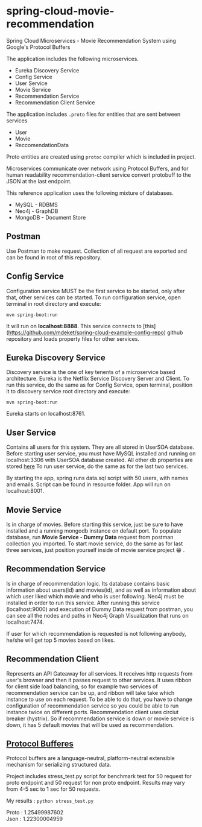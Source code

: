 # spring-cloud-movie-recommendation
Spring Cloud Microservices - Movie Recommendation System using Google's Protocol Buffers

The application includes the following microservices.

 * Eureka Discovery Service
 * Config Service
 * User Service
 * Movie Service
 * Recommendation Service
 * Recommendation Client Service
 
The application includes ```.proto``` files for entities that are sent between services

 * User
 * Movie
 * ReccomendationData
 
Proto entities are created using ```protoc``` compiler which is included in project.
 
Microservices communicate over network using Protocol Buffers, and for human readability 
recommendation-client service convert protobuff to the JSON at the last endpoint.
 
This reference application uses the following mixture of databases.

* MySQL - RDBMS
* Neo4j - GraphDB
* MongoDB - Document Store
## Postman

Use Postman to make request. Collection of all request are exported and can be found in root of this repository.

## Config Service

Configuration service MUST be the first service to be started, only after that, other services can be started.
To run configuration service, open terminal in root directory and execute:

```mvn spring-boot:run```

It will run on __localhost:8888__. This service connects to [this] (https://github.com/mdeket/spring-cloud-example-config-repo) github repository
and loads property files for other services. 

## Eureka Discovery Service

Discovery service is the one of key tenents of a microservice based architecture. Eureka is the Netflix Service Discovery Server and Client.
To run this service, do the same as for Config Service, open terminal, position it to discovery service root directory and execute:


```mvn spring-boot:run```

Eureka starts on localhost:8761.

## User Service

Contains all users for this system. They are all stored in UserSOA database. Before starting user service, you must have MySQL installed and running on localhost:3306 with UserSOA database created.
All other db properties are stored [here](https://github.com/mdeket/spring-cloud-example-config-repo/blob/master/user-service-default.yml)
To run user service, do the same as for the last two services.

By starting the app, spring runs data.sql script with 50 users, with names and emails. Script can be found in resource folder.
App will run on localhost:8001.

## Movie Service

Is in charge of movies. Before starting this service, just be sure to have installed and a running mongodb instance on default port.
To populate database, run __Movie Service - Dummy Data__ request from postman collection you imported.
To start movie service, do the same as for last three services, just position yourself inside of movie service project :grin: .

## Recommendation Service

Is in charge of recommendation logic. Its database contains basic information about users(id) and movies(id), 
and as well as information about which user liked which movie and who is user following.
Neo4j must be installed in order to run this service. After running this service (localhost:9000) and execution of Dummy Data request from postman,
you can see all the nodes and paths in Neo4j Graph Visualization that runs on localhost:7474.

If user for which recommendation is requested is not following anybody, he/she will get top 5 movies based on likes.

## Recommendation Client

Represents an API Gateaway for all services. It receives http requests from user's browser and then it passes request to other services.
It uses ribbon for client side load balancing, so for example two services of recommendation service can be up, and ribbon will take take which instance to use on each request. To be able to do that, 
you have to change configuration of recommendation service so you could be able to run instance twice on different ports.
Recommendation client uses circiut breaker (hystrix). So if recommendation service is down or movie service is down, it has 5 default movies that will be used as recommendation.

## [Protocol Bufferes](https://developers.google.com/protocol-buffers/)
Protocol buffers are a language-neutral, platform-neutral extensible mechanism for serializing structured data.

Project includes stress_test.py script for benchmark test for 50 request for proto endpoint and 50 request for non proto endpoint.
Results may vary from 4-5 sec to 1 sec for 50 requests.

My results :
```python stress_test.py```

Proto : 1.25499987602    
Json : 1.22300004959

